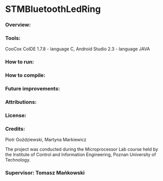 ﻿# STMBluetoothLedRing

### Overview:

### Tools: 
CooCox CoIDE 1.7.8 - language C,
Android Studio 2.3 - language JAVA

### How to run:

### How to compile:

### Future improvements:

### Attributions:

### License:

### Credits:
Piotr Goździewski,
Martyna Markiewicz

The project was conducted during the Microprocessor Lab course held by the Institute of Control and Information Engineering, Poznan University of Technology.

### Supervisor: Tomasz Mańkowski

